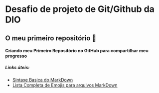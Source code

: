 # Desafio de projeto de Git/Github da DIO
## O meu primeiro repositório :see_no_evil:

#### Criando meu Primeiro Repositório no GitHub para compartilhar meu progresso


##### Links úteis:
- [Sintaxe Basica do MarkDown](https://markdown.net.br/sintaxe-basica/)
- [Lista Completa de Emojis para arquivos MarkDown](https://gist.github.com/rxaviers/7360908)

